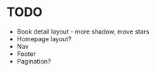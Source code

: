 # TODO

- Book detail layout - more shadow, move stars
- Homepage layout?
- Nav
- Footer
- Pagination?
